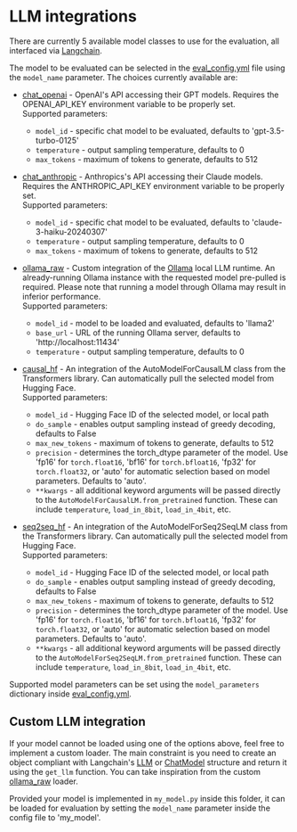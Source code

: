 
# LLM integrations

There are currently 5 available model classes to use for the evaluation, all interfaced via [Langchain](https://github.com/langchain-ai/langchain). 

The model to be evaluated can be selected in the [eval_config.yml](eval_config.yml) file using the `model_name` parameter. The choices currently available are:

- [chat_openai](chat_openai.py) - OpenAI's API accessing their GPT models. Requires the OPENAI_API_KEY environment variable to be properly set.  
Supported parameters:  
    - `model_id` - specific chat model to be evaluated, defaults to 'gpt-3.5-turbo-0125'  
    - `temperature` - output sampling temperature, defaults to 0
    - `max_tokens` - maximum of tokens to generate, defaults to 512

- [chat_anthropic](chat_anthropic.py) - Anthropics's API accessing their Claude models. Requires the ANTHROPIC_API_KEY environment variable to be properly set.  
Supported parameters:  
    - `model_id` - specific chat model to be evaluated, defaults to 'claude-3-haiku-20240307'  
    - `temperature` - output sampling temperature, defaults to 0
    - `max_tokens` - maximum of tokens to generate, defaults to 512

- [ollama_raw](ollama_raw.py) - Custom integration of the [Ollama](https://github.com/ollama/ollama) local LLM runtime. An already-running Ollama instance with the requested model pre-pulled is required. Please note that running a model through Ollama may result in inferior performance.  
Supported parameters:  
    - `model_id` - model to be loaded and evaluated, defaults to 'llama2'
    - `base_url` - URL of the running Ollama server, defaults to 'http<span>://localhost:11434'
    - `temperature` - output sampling temperature, defaults to 0

- [causal_hf](causal_hf.py) - An integration of the AutoModelForCausalLM class from the Transformers library. Can automatically pull the selected model from Hugging Face.  
Supported parameters:  
    - `model_id` - Hugging Face ID of the selected model, or local path  
    - `do_sample` - enables output sampling instead of greedy decoding, defaults to False
    - `max_new_tokens` - maximum of tokens to generate, defaults to 512
    - `precision` - determines the torch_dtype parameter of the model. Use 'fp16' for `torch.float16`, 'bf16' for `torch.bfloat16`, 'fp32' for `torch.float32`, or 'auto' for automatic selection based on model parameters. Defaults to 'auto'.
    - `**kwargs` - all additional keyword arguments will be passed directly to the `AutoModelForCausalLM.from_pretrained` function. These can include `temperature`, `load_in_8bit`, `load_in_4bit`, etc.

- [seq2seq_hf](seq2seq_hf.py) - An integration of the AutoModelForSeq2SeqLM class from the Transformers library. Can automatically pull the selected model from Hugging Face.  
Supported parameters:  
    - `model_id` - Hugging Face ID of the selected model, or local path  
    - `do_sample` - enables output sampling instead of greedy decoding, defaults to False
    - `max_new_tokens` - maximum of tokens to generate, defaults to 512
    - `precision` - determines the torch_dtype parameter of the model. Use 'fp16' for `torch.float16`, 'bf16' for `torch.bfloat16`, 'fp32' for `torch.float32`, or 'auto' for automatic selection based on model parameters. Defaults to 'auto'.
    - `**kwargs` - all additional keyword arguments will be passed directly to the `AutoModelForSeq2SeqLM.from_pretrained` function. These can include `temperature`, `load_in_8bit`, `load_in_4bit`, etc.

Supported model parameters can be set using the `model_parameters` dictionary inside [eval_config.yml](eval_config.yml).

## Custom LLM integration

If your model cannot be loaded using one of the options above, feel free to implement a custom loader. The main constraint is you need to create an object compliant with Langchain's [LLM](https://python.langchain.com/docs/modules/model_io/llms/custom_llm/) or [ChatModel](https://python.langchain.com/docs/modules/model_io/chat/custom_chat_model/) structure and return it using the `get_llm` function. You can take inspiration from the custom [ollama_raw](ollama_raw.py) loader.

Provided your model is implemented in `my_model.py` inside this folder, it can be loaded for evaluation by setting the `model_name` parameter inside the config file to 'my_model'.